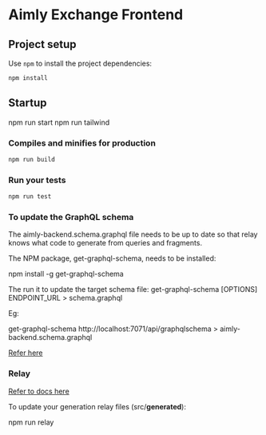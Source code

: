 # Aimly Exchange Frontend

## Project setup

Use `npm` to install the project dependencies:

```bash
npm install
```

## Startup

npm run start
npm run tailwind

### Compiles and minifies for production

```bash
npm run build
```

### Run your tests

```bash
npm run test
```

### To update the GraphQL schema

The aimly-backend.schema.graphql file needs to be up to date so that relay knows what code to generate from queries and fragments.

The NPM package, get-graphql-schema, needs to be installed:

npm install -g get-graphql-schema

The run it to update the target schema file: get-graphql-schema [OPTIONS] ENDPOINT_URL > schema.graphql

Eg:

get-graphql-schema http://localhost:7071/api/graphqlschema > aimly-backend.schema.graphql

[Refer here](https://www.npmjs.com/package/get-graphql-schema)

### Relay

[Refer to docs here](https://relay.dev/docs/getting-started)

To update your generation relay files (src/**generated**):

npm run relay
